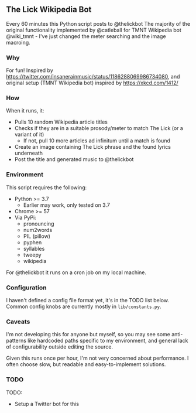 ## The Lick Wikipedia Bot

Every 60 minutes this Python script posts to @thelickbot
The majority of the original functionality implemented by @catleball for TMNT Wikipedia bot @wiki_tmnt - I've just changed the meter searching and the image macroing.

### Why

For fun! Inspired by https://twitter.com/insanerainmusic/status/1186288069986734080, and original setup (TMNT Wikipedia bot) inspired by https://xkcd.com/1412/

### How

When it runs, it:
- Pulls 10 random Wikipedia article titles
- Checks if they are in a suitable prosody/meter to match The Lick (or a variant of it)
  - If not, pull 10 more articles ad infinitum until a match is found
- Create an image containing The Lick phrase and the found lyrics underneath
- Post the title and generated music to @thelickbot

### Environment

This script requires the following:

- Python >= 3.7
  - Earlier may work, only tested on 3.7
- Chrome >= 57
- Via PyPi:
  - pronouncing
  - num2words
  - PIL (pillow)
  - pyphen
  - syllables
  - tweepy
  - wikipedia

For @thelickbot it runs on a cron job on my local machine.

### Configuration

I haven't defined a config file format yet, it's in the TODO list below. Common config knobs are currently mostly in `lib/constants.py`.

### Caveats

I'm not developing this for anyone but myself, so you may see some anti-patterns like hardcoded paths specific to my environment, and general lack of configurability outside editing the source.

Given this runs once per hour, I'm not very concerned about performance. I often choose slow, but readable and easy-to-implement solutions.

### TODO

TODO:
  - Setup a Twitter bot for this
